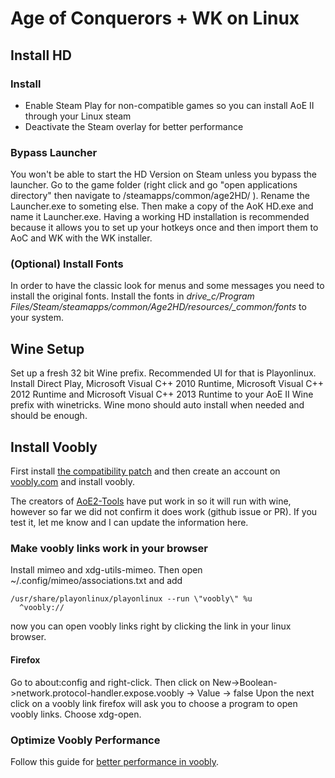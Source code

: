 # Age of Conquerors + WK on Linux
## Install HD
### Install
- Enable Steam Play for non-compatible games so you can install AoE II through your Linux steam
- Deactivate the Steam overlay for better performance
### Bypass Launcher
You won't be able to start the HD Version on Steam unless you bypass the launcher.
Go to the game folder (right click and go "open applications directory" then navigate to /steamapps/common/age2HD/ ). 
Rename the Launcher.exe to someting else. 
Then make a copy of the AoK HD.exe and name it Launcher.exe. Having a working HD installation is recommended because it
allows you to set up your hotkeys once and then import them to AoC and WK with the WK installer.
### (Optional) Install Fonts
In order to have the classic look for menus and some messages you need to install the original fonts.
Install the fonts in *drive_c/Program Files/Steam/steamapps/common/Age2HD/resources/_common/fonts* to your system.
## Wine Setup
Set up a fresh 32 bit Wine prefix. Recommended UI for that is Playonlinux.
Install Direct Play, Microsoft Visual C++ 2010 Runtime, Microsoft Visual C++ 2012 Runtime and Microsoft Visual C++ 2013 Runtime to your AoE II Wine prefix with winetricks. Wine mono should auto install when needed and should be enough.
## Install Voobly
First install [the compatibility patch](https://www.memberplus.net/) and then create an account on [voobly.com](https://www.voobly.com/) and install voobly.

The creators of [AoE2-Tools](https://github.com/gregstein/AoE2Tools/) have put work in so it will run with wine, however
so far we did not confirm it does work (github issue or PR). If you test it, let me know and I can update the information here.
### Make voobly links work in your browser
Install mimeo and xdg-utils-mimeo. Then open ~/.config/mimeo/associations.txt
and add

```
/usr/share/playonlinux/playonlinux --run \"voobly\" %u
  ^voobly://
```
now you can open voobly links right by clicking the link in your linux browser.

#### Firefox
Go to about:config and right-click. Then click on New->Boolean->network.protocol-handler.expose.voobly -> Value -> false
Upon the next click on a voobly link firefox will ask you to choose a program to open voobly links. Choose xdg-open.
### Optimize Voobly Performance
Follow this guide for [better performance in voobly](https://ageofnotes.com/resolve-issues/age-empires-2-max-performance-windows-10/).
